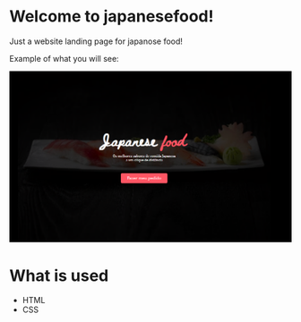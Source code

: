 # Welcome to japanesefood!

Just a website landing page for japanose food!

Example of what you will see:

![homepage](.github/image.png)

# What is used

- HTML
- CSS